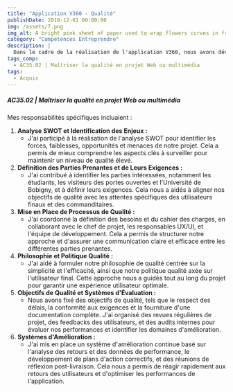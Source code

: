 ```yaml
---
title: "Application V360 - Qualité"
publishDate: 2019-12-01 00:00:00
img: /assets/7.png
img_alt: A bright pink sheet of paper used to wrap flowers curves in front of rich blue background
category: "Compétences Entreprendre"
description: |
  Dans le cadre de la réalisation de l'application V360, nous avons développé un Système de Management de la Qualité (SMQ) pour garantir la qualité de notre projet Web. J'étais responsable de la gestion de la qualité, ce qui m'a permis de mettre en place des processus et des stratégies pour assurer la conformité et la satisfaction des parties prenantes.
tags_comp: 
  - AC35.02 | Maîtriser la qualité en projet Web ou multimédia
tags:
  - Acquis
---
```


<h5>AC35.02 | Maîtriser la qualité en projet Web ou multimédia</h5>

Mes responsabilités spécifiques incluaient :

1. **Analyse SWOT et Identification des Enjeux :**
    - J'ai participé à la réalisation de l'analyse SWOT pour identifier les forces, faiblesses, opportunités et menaces de notre projet. Cela a permis de mieux comprendre les aspects clés à surveiller pour maintenir un niveau de qualité élevé.
2. **Définition des Parties Prenantes et de Leurs Exigences :**
    - J'ai contribué à identifier les parties intéressées, notamment les étudiants, les visiteurs des portes ouvertes et l'Université de Bobigny, et à définir leurs exigences. Cela nous a aidés à aligner nos objectifs de qualité avec les attentes spécifiques des utilisateurs finaux et des commanditaires.
3. **Mise en Place de Processus de Qualité :**
    - J'ai coordonné la définition des besoins et du cahier des charges, en collaborant avec le chef de projet, les responsables UX/UI, et l'équipe de développement. Cela a permis de structurer notre approche et d'assurer une communication claire et efficace entre les différentes parties prenantes.
4. **Philosophie et Politique Qualité :**
    - J'ai aidé à formuler notre philosophie de qualité centrée sur la simplicité et l'efficacité, ainsi que notre politique qualité axée sur l'utilisateur final. Cette approche nous a guidés tout au long du projet pour garantir une expérience utilisateur optimale.
5. **Objectifs de Qualité et Systèmes d'Évaluation :**
    - Nous avons fixé des objectifs de qualité, tels que le respect des délais, la conformité aux exigences et la fourniture d'une documentation complète. J'ai organisé des revues régulières de projet, des feedbacks des utilisateurs, et des audits internes pour évaluer nos performances et identifier les domaines d'amélioration.
6. **Systèmes d'Amélioration :**
    - J'ai mis en place un système d'amélioration continue basé sur l'analyse des retours et des données de performance, le développement de plans d'action correctifs, et des réunions de réflexion post-livraison. Cela nous a permis de réagir rapidement aux retours des utilisateurs et d'optimiser les performances de l'application.
